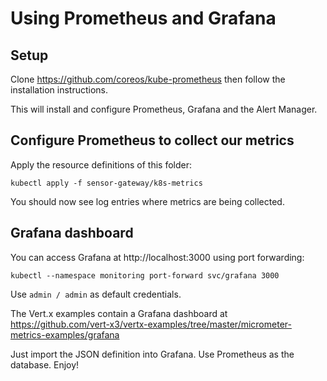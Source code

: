 # Using Prometheus and Grafana

## Setup

Clone https://github.com/coreos/kube-prometheus then follow the installation instructions.

This will install and configure Prometheus, Grafana and the Alert Manager.

## Configure Prometheus to collect our metrics

Apply the resource definitions of this folder:

    kubectl apply -f sensor-gateway/k8s-metrics

You should now see log entries where metrics are being collected.

## Grafana dashboard

You can access Grafana at http://localhost:3000 using port forwarding:

    kubectl --namespace monitoring port-forward svc/grafana 3000

Use `admin / admin` as default credentials.

The Vert.x examples contain a Grafana dashboard at https://github.com/vert-x3/vertx-examples/tree/master/micrometer-metrics-examples/grafana

Just import the JSON definition into Grafana.
Use Prometheus as the database.
Enjoy!

